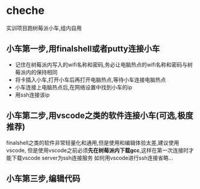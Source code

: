 # cheche
实训项目跑树莓派小车,组内自用
##  小车第一步,用finalshell或者putty连接小车 
  * 记住在树莓派内写入的wifi名称和密码,务必让电脑热点的wifi名称和密码与树莓派内的保持相同
  * 将卡插入小车,打开小车后再打开电脑热点,等待小车连接电脑热点
  * 小车连接上电脑热点后,在网络设置中找到小车的ip
  * 用ssh连接该ip
##  小车第二步,用vscode之类的软件连接小车(可选,极度推荐)
  finalshell之类的软件非常轻量化和通用,但是使用和编辑体验太差,建议使用vscode,
  但是使用vscode之前必须**先在树莓派内下载gcc**,这样在第一次连接时才能下载vscode server为ssh连接服务
  如何用vscode进行ssh连接省略...
##  小车第三步,编辑代码
  
